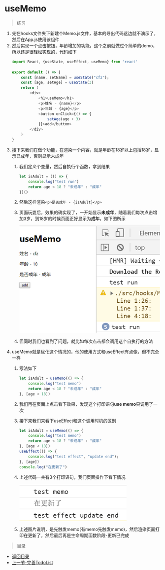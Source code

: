 # useMemo

> 练习
1. 先在hooks文件夹下新建个Memo.js文件，基本的导出代码这边就不演示了，然后在App.js使用该组件
2. 然后实现一个点击按钮，年龄增加的功能，这个之前就做过个简单的demo，所以还是很轻松实现的，代码如下
    ```js
    import React, {useState, useEffect, useMemo} from 'react'

    export default () => {
        const [name, setName] = useState("cfz");
        const [age, setAge] = useState(3)
        return (
            <div>
                <h1>useMemo</h1>
                <p>姓名 - {name}</p>
                <p>年龄 - {age}</p>
                <button onClick={() => {
                    setAge(age + 3)
                }}>add</button>  
            </div>
        )
    }    
    ```
3. 接下来我们在做个功能，在渲染一个内容，就是年龄在18岁以上包括18岁，显示已成年，否则显示未成年  
    1. 我们定义个变量，然后自执行个函数，拿到结果
        ```js
        let isAdult = (() => {
            console.log("test run")
            return age < 18 ? "未成年" : "成年"
        })()        
        ```
    2. 然后这样渲染`<p>是否成年 - {isAdult}</p>`
    3. 页面玩耍后，效果的确实现了，一开始显示**未成年**，随着我们每次点击增加3岁，到18岁的时候页面正好显示为**成年**，如下图所示

        ![](./images/不使用memo.jpg) 

    4. 但同时我们也看到了问题，就比如每次点击都会调用这个自执行的方法
5. useMemo就是优化这个情况的，他的使用方式和useEffect有点像，但不完全一样
    1. 写法如下
        ```js
        let isAdult = useMemo(() => {
            console.log("test memo")
            return age < 18 ? "未成年" : "成年"
        }, [age < 18])        
        ```
    2. 我们再在页面上点击看下效果，发现这个打印语句**use memo**只调用了一次
    3. 接下来我们来看下useEffect和这个调用时机的区别
        ```js
        let isAdult = useMemo(() => {
            console.log("test memo")
            return age < 18 ? "未成年" : "成年"
        }, [age < 18])
        useEffect(() => {
            console.log("test effect", "update end");
        }, [age])
        console.log("在更新了")        
        ```   
    4. 上述代码一共有3个打印语句，我们页面操作下看下情况 

        ![](./images/执行时机.jpg)  

    5. 上述图片说明，是先触发memo(有memo先触发memo)，然后渲染页面打印在更新了，然后最后再是生命周期函数阶段-更新已完成

> 目录

* [返回目录](../../README.md)
* [上一节-完善TodoList](../day-11/完善TodoList.md)              